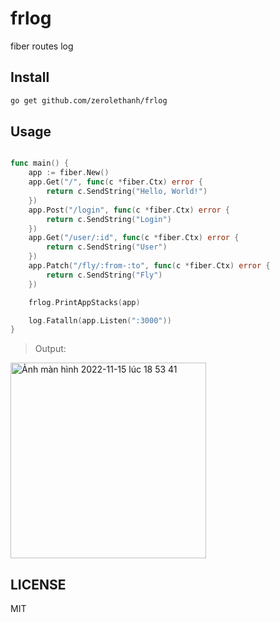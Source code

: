 # frlog
fiber routes log


## Install
```sh
go get github.com/zerolethanh/frlog
```

## Usage

```go

func main() {
	app := fiber.New()
	app.Get("/", func(c *fiber.Ctx) error {
		return c.SendString("Hello, World!")
	})
	app.Post("/login", func(c *fiber.Ctx) error {
		return c.SendString("Login")
	})
	app.Get("/user/:id", func(c *fiber.Ctx) error {
		return c.SendString("User")
	})
	app.Patch("/fly/:from-:to", func(c *fiber.Ctx) error {
		return c.SendString("Fly")
	})

	frlog.PrintAppStacks(app)

	log.Fatalln(app.Listen(":3000"))
}

```

> Output:
<img width="313" alt="Ảnh màn hình 2022-11-15 lúc 18 53 41" src="https://user-images.githubusercontent.com/2741804/201913350-b5f806e9-3bdf-4b80-b121-6c98d768648f.png">



## LICENSE
MIT
